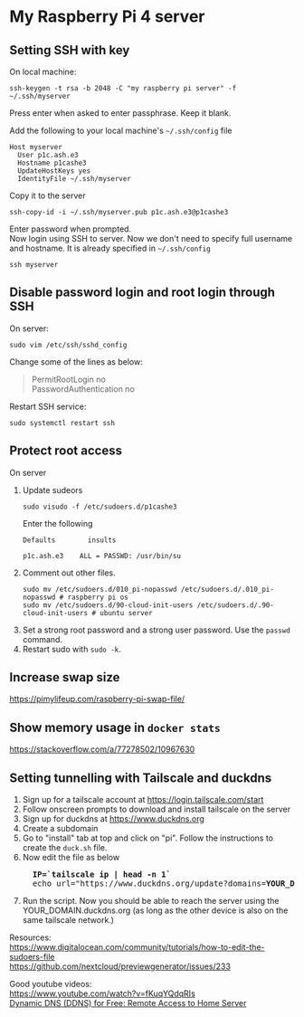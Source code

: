 # My Raspberry Pi 4 server

## Setting SSH with key
On local machine:  
```
ssh-keygen -t rsa -b 2048 -C "my raspberry pi server" -f ~/.ssh/myserver
```
Press enter when asked to enter passphrase. Keep it blank.

Add the following to your local machine's `~/.ssh/config` file  
```
Host myserver
  User p1c.ash.e3
  Hostname p1cashe3
  UpdateHostKeys yes
  IdentityFile ~/.ssh/myserver
```
Copy it to the server
```
ssh-copy-id -i ~/.ssh/myserver.pub p1c.ash.e3@p1cashe3
```
Enter password when prompted.  
Now login using SSH to server. Now we don't need to specify full username and hostname. It is already specified in `~/.ssh/config`
```
ssh myserver
```

## Disable password login and root login through SSH
On server:
```
sudo vim /etc/ssh/sshd_config
```
Change some of the lines as below:  
> PermitRootLogin no  
> PasswordAuthentication no

Restart SSH service:
```
sudo systemctl restart ssh
```

## Protect root access
On server
1. Update sudeors
   ```
   sudo visudo -f /etc/sudoers.d/p1cashe3
   ```
   Enter the following
   ```
   Defaults        insults

   p1c.ash.e3    ALL = PASSWD: /usr/bin/su
   ```
2. Comment out other files.
   ```
   sudo mv /etc/sudoers.d/010_pi-nopasswd /etc/sudoers.d/.010_pi-nopasswd # raspberry pi os
   sudo mv /etc/sudoers.d/90-cloud-init-users /etc/sudoers.d/.90-cloud-init-users # ubuntu server
   ```
4. Set a strong root password and a strong user password. Use the `passwd` command.
3. Restart sudo with `sudo -k`.

## Increase swap size
https://pimylifeup.com/raspberry-pi-swap-file/  

## Show memory usage in `docker stats`
https://stackoverflow.com/a/77278502/10967630  

## Setting tunnelling with Tailscale and duckdns

1. Sign up for a tailscale account at https://login.tailscale.com/start
2. Follow onscreen prompts to download and install tailscale on the server
3. Sign up for duckdns at https://www.duckdns.org
4. Create a subdomain
5. Go to "install" tab at top and click on "pi". Follow the instructions to create the `duck.sh` file.
6. Now edit the file as below
   <pre>
     <b>IP=`tailscale ip | head -n 1`</b>
     echo url="https://www.duckdns.org/update?domains=<b>YOUR_DOMAIN</b>&token=<b>YOUR_TOKEN</b>b&ip=<b>$IP</b>" | curl -k -o ~/duckdns/duck.log -K -
   </pre>
7. Run the script. Now you should be able to reach the server using the YOUR_DOMAIN.duckdns.org (as long as the other device is also on the same tailscale network.)







Resources:  
https://www.digitalocean.com/community/tutorials/how-to-edit-the-sudoers-file  
https://github.com/nextcloud/previewgenerator/issues/233  

Good youtube videos:  
https://www.youtube.com/watch?v=fKuqYQdqRIs  
[Dynamic DNS (DDNS) for Free: Remote Access to Home Server](https://www.youtube.com/watch?v=wCJjiHp0d0w)  

